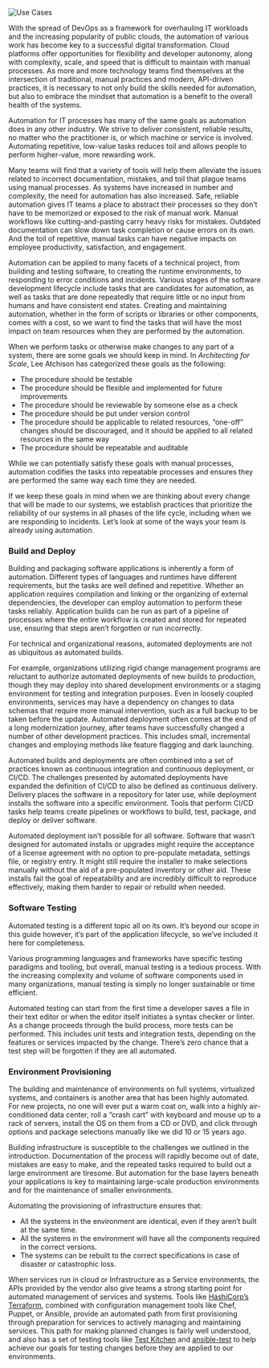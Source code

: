 
![Use Cases](/assets/images/headers/AR_UseCases.png)

With the spread of DevOps as a framework for overhauling IT workloads and the increasing popularity of public clouds, the automation of various work has become key to a successful digital transformation. Cloud platforms offer opportunities for flexibility and developer autonomy, along with complexity, scale, and speed that is difficult to maintain with manual processes.  As more and more technology teams find themselves at the intersection of traditional, manual practices and modern, API-driven practices, it is necessary to not only build the skills needed for automation, but also to embrace the mindset that automation is a benefit to the overall health of the systems.

Automation for IT processes has many of the same goals as automation does in any other industry. We strive to deliver consistent, reliable results, no matter who the practitioner is, or which machine or service is involved. Automating repetitive, low-value tasks reduces toil and allows people to perform higher-value, more rewarding work.

Many teams will find that a variety of tools will help them alleviate the issues related to incorrect documentation, mistakes, and toil that plague teams using manual processes. As systems have increased in number and complexity, the need for automation has also increased. Safe, reliable automation gives IT teams a place to abstract their processes so they don’t have to be memorized or exposed to the risk of manual work. Manual workflows like cutting-and-pasting carry heavy risks for mistakes. Outdated documentation can slow down task completion or cause errors on its own. And the toil of repetitive, manual tasks can have negative impacts on employee productivity, satisfaction, and engagement.

Automation can be applied to many facets of a technical project, from building and testing software, to creating the runtime environments, to responding to error conditions and incidents. Various stages of the software development lifecycle include tasks that are candidates for automation, as well as tasks that are done repeatedly that require little or no input from humans and have consistent end states. Creating and maintaining automation, whether in the form of scripts or libraries or other components, comes with a cost, so we want to find the tasks that will have the most impact on team resources when they are performed by the automation.

When we perform tasks or otherwise make changes to any part of a system, there are some goals we should keep in mind. In *Architecting for Scale*, Lee Atchison has categorized these goals as the following:

* The procedure should be testable
* The procedure should be flexible and implemented for future improvements
* The procedure should be reviewable by someone else as a check
* The procedure should be put under version control
* The procedure should be applicable to related resources, “one-off” changes should be discouraged, and it should be applied to all related resources in the same way
* The procedure should be repeatable and auditable

While we can potentially satisfy these goals with manual processes, automation codifies the tasks into repeatable processes and ensures they are performed the same way each time they are needed.

If we keep these goals in mind when we are thinking about every change that will be made to our systems, we establish practices that prioritize the reliability of our systems in all phases of the life cycle, including when we are responding to incidents. Let’s look at some of the ways your team is already using automation.

### Build and Deploy
Building and packaging software applications is inherently a form of automation. Different types of languages and runtimes have different requirements, but the tasks are well defined and repetitive. Whether an application requires compilation and linking or the organizing of external dependencies, the developer can employ automation to perform these tasks reliably. Application builds can be run as part of a pipeline of processes where the entire workflow is created and stored for repeated use, ensuring that steps aren’t forgotten or run incorrectly.

For technical and organizational reasons, automated deployments are not as ubiquitous as automated builds.

For example, organizations utilizing rigid change management programs are reluctant to authorize automated deployments of new builds to production, though they may deploy into shared development environments or a staging environment for testing and integration purposes. Even in loosely coupled environments, services may have a dependency on changes to data schemas that require more manual intervention, such as a full backup to be taken before the update. Automated deployment often comes at the end of a long modernization journey, after teams have successfully changed a number of other development practices. This includes small, incremental changes and employing methods like feature flagging and dark launching.

Automated builds and deployments are often combined into a set of practices known as continuous integration and continuous deployment, or CI/CD. The challenges presented by automated deployments have expanded the definition of CI/CD to also be defined as continuous delivery. Delivery places the software in a repository for later use, while deployment installs the software into a specific environment. Tools that perform CI/CD tasks help teams create pipelines or workflows to build, test, package, and deploy or deliver software.

Automated deployment isn’t possible for all software. Software that wasn’t designed for automated installs or upgrades might require the acceptance of a license agreement with no option to pre-populate metadata, settings file, or registry entry. It might still require the installer to make selections manually without the aid of a pre-populated inventory or other aid. These installs fail the goal of repeatability and are incredibly difficult to reproduce effectively, making them harder to repair or rebuild when needed.

### Software Testing
Automated testing is a different topic all on its own. It’s beyond our scope in this guide however, it’s part of the application lifecycle, so we’ve included it here for completeness.

Various programming languages and frameworks have specific testing paradigms and tooling, but overall, manual testing is a tedious process. With the increasing complexity and volume of software components used in many organizations, manual testing is simply no longer sustainable or time efficient.

Automated testing can start from the first time a developer saves a file in their text editor or when the editor itself initiates a syntax checker or linter. As a change proceeds through the build process, more tests can be performed. This includes unit tests and integration tests, depending on the features or services impacted by the change. There’s zero chance that a test step will be forgotten if they are all automated.

### Environment Provisioning
The building and maintenance of environments on full systems, virtualized systems, and containers is another area that has been highly automated. For new projects, no one will ever put a warm coat on, walk into a highly air-conditioned data center, roll a “crash cart” with keyboard and mouse up to a rack of servers, install the OS on them from a CD or DVD, and click through options and package selections manually like we did 10 or 15 years ago.

Building infrastructure is susceptible to the challenges we outlined in the introduction. Documentation of the process will rapidly become out of date, mistakes are easy to make, and the repeated tasks required to build out a large environment are tiresome. But automation for the base layers beneath your applications is key to maintaining large-scale production environments and for the maintenance of smaller environments.

Automating the provisioning of infrastructure ensures that:

* All the systems in the environment are identical, even if they aren’t built at the same time.
* All the systems in the environment will have all the components required in the correct versions.
* The systems can be rebuilt to the correct specifications in case of disaster or catastrophic loss.

When services run in cloud or Infrastructure as a Service environments, the APIs provided by the vendor also give teams a strong starting point for automated management of services and systems. Tools like [HashiCorp’s Terraform](https://www.terraform.io/), combined with configuration management tools like Chef, Puppet, or Ansible, provide an automated path from first provisioning through preparation for services to actively managing and maintaining services. This path for making planned changes is fairly well understood, and also has a set of testing tools like [Test Kitchen](https://kitchen.ci/) and [ansible-test](https://docs.ansible.com/ansible/latest/dev_guide/testing.html) to help achieve our goals for testing changes before they are applied to our environments.

